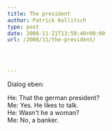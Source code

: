 ```yaml
---
title: The president
author: Patrick Kollitsch
type: post
date: 2008-11-21T13:59:40+00:00
url: /2008/11/the-president/




---
```

Dialog eben:

He: That the german president?   
Me: Yes. He likes to talk.   
He: Wasn't he a woman?   
Me: No, a banker.